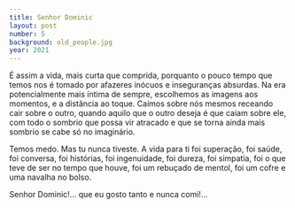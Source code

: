 ```yaml
---
title: Senhor Dominic
layout: post
number: 5
background: old_people.jpg
year: 2021
---
```


É assim a vida, mais curta que comprida, porquanto o pouco tempo que temos nos é tomado por afazeres inócuos e inseguranças absurdas. Na era potencialmente mais íntima de sempre, escolhemos as imagens aos momentos, e a distância ao toque. Caímos sobre nós mesmos receando cair sobre o outro, quando aquilo que o outro deseja é que caiam sobre ele, com todo o sombrio que possa vir atracado e que se torna ainda mais sombrio se cabe só no imaginário.

Temos medo. Mas tu nunca tiveste. A vida para ti foi superação, foi saúde, foi conversa, foi histórias, foi ingenuidade, foi dureza, foi simpatia, foi o que teve de ser no tempo que houve, foi um rebuçado de mentol, foi um cofre e uma navalha no bolso.

Senhor Dominic!... que eu gosto tanto e nunca comi!...
